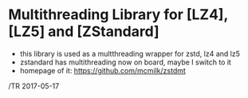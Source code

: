 
# Multithreading Library for [LZ4], [LZ5] and [ZStandard]

- this library is used as a multthreading wrapper for zstd, lz4 and lz5
- zstandard has multithreading now on board, maybe I switch to it
- homepage of it: https://github.com/mcmilk/zstdmt

/TR 2017-05-17
